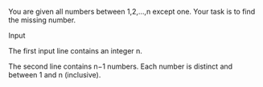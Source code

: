 You are given all numbers between 1,2,…,n except one. Your task is to find the missing number.

Input

The first input line contains an integer n.

The second line contains n−1 numbers. Each number is distinct and between 1 and n (inclusive).